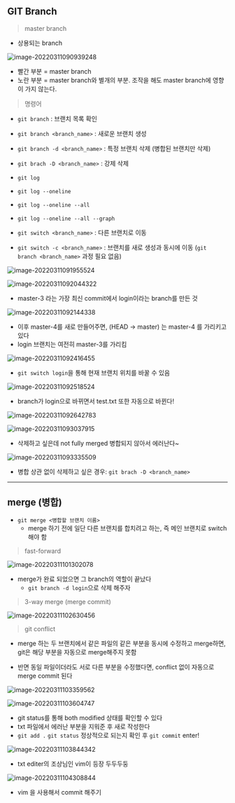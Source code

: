 ## GIT Branch

> master branch

* 상용되는 branch

![image-20220311090939248](django_day6.assets/image-20220311090939248.png)

* 빨간 부분 = master branch
* 노란 부분 = master branch와 별개의 부분. 조작을 해도 master branch에 영향이 가지 않는다.



> 명령어

* `git branch` : 브랜치 목록 확인
* `git branch <branch_name>` : 새로운 브랜치 생성
* `git branch -d <branch_name>` : 특정 브랜치 삭제 (병합된 브랜치만 삭제)
* `git brach -D <branch_name>` : 강제 삭제

* `git log`
* `git log --oneline`
* `git log --oneline --all`
* `git log --oneline --all --graph`
* `git switch <branch_name>` : 다른 브랜치로 이동
* `git switch -c <branch_name>` : 브랜치를 새로 생성과 동시에 이동 (`git branch <branch_name>` 과정 필요 없음)

![image-20220311091955524](git_branch.assets/image-20220311091955524.png)

![image-20220311092044322](git_branch.assets/image-20220311092044322.png)

* master-3 라는 가장 최신 commit에서 login이라는 branch를 만든 것

![image-20220311092144338](git_branch.assets/image-20220311092144338.png)

* 이후 master-4를 새로 만들어주면, (HEAD -> master) 는 master-4 를 가리키고 있다
* login 브랜치는 여전히 master-3를 가리킴

![image-20220311092416455](git_branch.assets/image-20220311092416455.png)

* `git switch login`을 통해 현재 브랜치 위치를 바꿀 수 있음

![image-20220311092518524](git_branch.assets/image-20220311092518524.png)

* branch가 login으로 바뀌면서 test.txt 또한 자동으로 바뀐다!

![image-20220311092642783](git_branch.assets/image-20220311092642783.png)

![image-20220311093037915](git_branch.assets/image-20220311093037915.png)



* 삭제하고 싶은데 not fully merged 병합되지 않아서 에러난다~

![image-20220311093335509](git_branch.assets/image-20220311093335509.png)

* 병합 상관 없이 삭제하고 싶은 경우: `git brach -D <branch_name>`

*********

## merge (병합)

* `git merge <병합할 브랜치 이름>`
  * merge 하기 전에 일단 다른 브랜치를 합치려고 하는, 즉 메인 브랜치로 switch 해야 함

> fast-forward

![image-20220311101302078](git_branch.assets/image-20220311101302078.png)

* merge가 완료 되었으면 그 branch의 역할이 끝났다
  * `git branch -d login`으로 삭제 해주자



> 3-way merge (merge commit)

![image-20220311102630456](git_branch.assets/image-20220311102630456.png)



> git conflict

* merge 하는 두 브랜치에서 같은 파일의 같은 부분을 동시에 수정하고 merge하면, git은 해당 부분을 자동으로 merge해주지 못함

* 반면 동일 파일이더라도 서로 다른 부분을 수정했다면, conflict 없이 자동으로 merge commit 된다

![image-20220311103359562](git_branch.assets/image-20220311103359562.png)

![image-20220311103604747](git_branch.assets/image-20220311103604747.png)

* git status를 통해 both modified 상태를 확인할 수 있다
* txt 파일에서 에러난 부분을 지워준 후 새로 작성한다
* `git add .` `git status` 정상적으로 되는지 확인 후 `git commit` enter!

![image-20220311103844342](git_branch.assets/image-20220311103844342.png)

* txt editer의 조상님인 vim이 등장 두두두둥

![image-20220311104308844](git_branch.assets/image-20220311104308844.png)

* vim 을 사용해서 commit 해주기